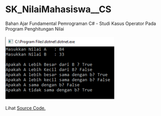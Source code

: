 # SK_NilaiMahasiswa__CS
Bahan Ajar Fundamental Pemrograman C# - Studi Kasus Operator Pada Program Penghitungan Nilai<br><br>
<img src="https://github.com/RizkyKhapidsyah/SK_NilaiMahasiswa__CS/blob/master/Result/001.PNG"><br><br>
Lihat <a href="https://github.com/RizkyKhapidsyah/SK_NilaiMahasiswa__CS/blob/master/Program.cs">Source Code.</a>
